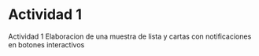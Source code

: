 # Actividad 1

Actividad 1 Elaboracion de una muestra de lista y cartas con notificaciones en botones interactivos
